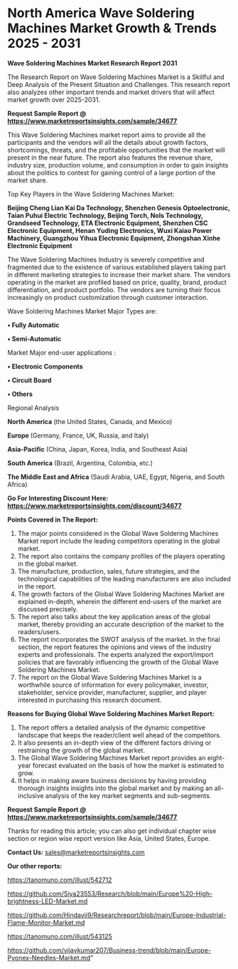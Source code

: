 # North America Wave Soldering Machines Market Growth & Trends 2025 - 2031

<strong>Wave Soldering Machines Market Research Report 2031</strong>

The Research Report on Wave Soldering Machines Market is a Skillful and Deep Analysis of the Present Situation and Challenges. This research report also analyzes other important trends and market drivers that will affect market growth over 2025-2031.

<strong>Request Sample Report @ <a href=https://www.marketreportsinsights.com/sample/34677>https://www.marketreportsinsights.com/sample/34677</a></strong>

This Wave Soldering Machines market report aims to provide all the participants and the vendors will all the details about growth factors, shortcomings, threats, and the profitable opportunities that the market will present in the near future. The report also features the revenue share, industry size, production volume, and consumption in order to gain insights about the politics to contest for gaining control of a large portion of the market share.

Top Key Players in the Wave Soldering Machines Market:

<strong>Beijing Cheng Lian Kai Da Technology, Shenzhen Genesis Optoelectronic, Taian Puhui Electric Technology, Beijing Torch, Nols Technology, Grandseed Technology, ETA Electronic Equipment, Shenzhen CSC Electronic Equipment, Henan Yuding Electronics, Wuxi Kaiao Power Machinery, Guangzhou Yihua Electronic Equipment, Zhongshan Xinhe Electronic Equipment</strong>

The Wave Soldering Machines Industry is severely competitive and fragmented due to the existence of various established players taking part in different marketing strategies to increase their market share. The vendors operating in the market are profiled based on price, quality, brand, product differentiation, and product portfolio. The vendors are turning their focus increasingly on product customization through customer interaction.

Wave Soldering Machines Market Major Types are:

<strong>•  Fully Automatic

•  Semi-Automatic</strong>

Market Major end-user applications :

<strong>•  Electronic Components

•  Circuit Board

•  Others</strong>

Regional Analysis

</u><strong><b>North America</b></strong> (the United States, Canada, and Mexico)

<strong><b>Europe </b></strong>(Germany, France, UK, Russia, and Italy)

<strong><b>Asia-Pacific</b></strong> (China, Japan, Korea, India, and Southeast Asia)

<strong><b>South America</b></strong> (Brazil, Argentina, Colombia, etc.)

<strong><b>The Middle East and Africa</b></strong> (Saudi Arabia, UAE, Egypt, Nigeria, and South Africa)

<strong>Go For Interesting Discount Here: <a href=https://www.marketreportsinsights.com/discount/34677>https://www.marketreportsinsights.com/discount/34677</a></strong>

<strong>Points Covered in The Report:</strong>
<ol>
  <li>The major points considered in the Global Wave Soldering Machines Market report include the leading competitors operating in the global market.</li>
  <li>The report also contains the company profiles of the players operating in the global market.</li>
  <li>The manufacture, production, sales, future strategies, and the technological capabilities of the leading manufacturers are also included in the report.</li>
  <li>The growth factors of the Global Wave Soldering Machines Market are explained in-depth, wherein the different end-users of the market are discussed precisely.</li>
  <li>The report also talks about the key application areas of the global market, thereby providing an accurate description of the market to the readers/users.</li>
  <li>The report incorporates the SWOT analysis of the market. In the final section, the report features the opinions and views of the industry experts and professionals. The experts analyzed the export/import policies that are favorably influencing the growth of the Global Wave Soldering Machines Market.</li>
  <li>The report on the Global Wave Soldering Machines Market is a worthwhile source of information for every policymaker, investor, stakeholder, service provider, manufacturer, supplier, and player interested in purchasing this research document.</li>
</ol>
<strong>Reasons for Buying Global Wave Soldering Machines Market Report:</strong>

<ol>
  <li>The report offers a detailed analysis of the dynamic competitive landscape that keeps the reader/client well ahead of the competitors.</li>
  <li>It also presents an in-depth view of the different factors driving or restraining the growth of the global market.</li>
  <li>The Global Wave Soldering Machines Market report provides an eight-year forecast evaluated on the basis of how the market is estimated to grow.</li>
  <li>It helps in making aware business decisions by having providing thorough insights insights into the global market and by making an all-inclusive analysis of the key market segments and sub-segments.</li>
</ol>
<strong>Request Sample Report @ <a href=https://www.marketreportsinsights.com/sample/34677>https://www.marketreportsinsights.com/sample/34677</a></strong>


Thanks for reading this article; you can also get individual chapter wise section or region wise report version like Asia, United States, Europe.

<strong>Contact Us:</strong>
sales@marketreportsinsights.com

<strong>Our other reports:</strong>

<a href=https://tanomuno.com/illust/542712>https://tanomuno.com/illust/542712</a>

<a href=https://github.com/Siya23553/Research/blob/main/Europe%20-High-brightness-LED-Market.md>https://github.com/Siya23553/Research/blob/main/Europe%20-High-brightness-LED-Market.md</a>

<a href=https://github.com/Hindavii9/Researchreport/blob/main/Europe-Industrial-Flame-Monitor-Market.md>https://github.com/Hindavii9/Researchreport/blob/main/Europe-Industrial-Flame-Monitor-Market.md</a>

<a href=https://tanomuno.com/illust/543125>https://tanomuno.com/illust/543125</a>

<a href=https://github.com/vijaykumar207/Business-trend/blob/main/Europe-Pyonex-Needles-Market.md>https://github.com/vijaykumar207/Business-trend/blob/main/Europe-Pyonex-Needles-Market.md</a>"
